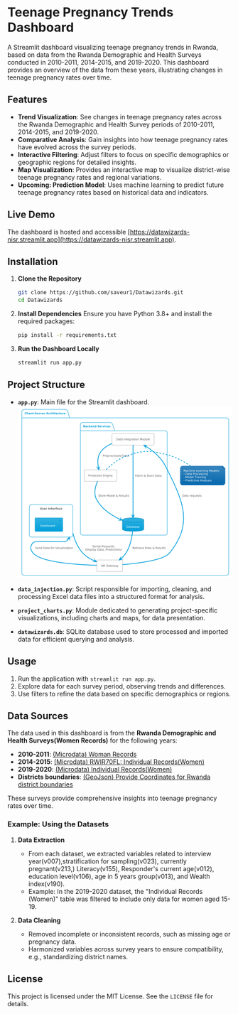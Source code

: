 # Teenage Pregnancy Trends Dashboard

A Streamlit dashboard visualizing teenage pregnancy trends in Rwanda, based on data from the Rwanda Demographic and Health Surveys conducted in 2010-2011, 2014-2015, and 2019-2020. This dashboard provides an overview of the data from these years, illustrating changes in teenage pregnancy rates over time.

## Features

- **Trend Visualization**: See changes in teenage pregnancy rates across the Rwanda Demographic and Health Survey periods of 2010-2011, 2014-2015, and 2019-2020.
- **Comparative Analysis**: Gain insights into how teenage pregnancy rates have evolved across the survey periods.
- **Interactive Filtering**: Adjust filters to focus on specific demographics or geographic regions for detailed insights.
- **Map Visualization**: Provides an interactive map to visualize district-wise teenage pregnancy rates and regional variations.
- **Upcoming: Prediction Model**: Uses machine learning to predict future teenage pregnancy rates based on historical data and indicators.

## Live Demo

The dashboard is hosted and accessible [https://datawizards-nisr.streamlit.app](https://datawizards-nisr.streamlit.app).

## Installation

1. **Clone the Repository**

   ```bash
   git clone https://github.com/saveur1/Datawizards.git
   cd Datawizards
   ```

2. **Install Dependencies**
   Ensure you have Python 3.8+ and install the required packages:

   ```bash
   pip install -r requirements.txt
   ```

3. **Run the Dashboard Locally**

   ```bash
   streamlit run app.py
   ```

## Project Structure

- **`app.py`**: Main file for the Streamlit dashboard.
![Project Structure](https://github.com/saveur1/Datawizards/blob/main/static/project%20structure.png)

- **`data_injection.py`**: Script responsible for importing, cleaning, and processing Excel data files into a structured format for analysis.
- **`project_charts.py`**: Module dedicated to generating project-specific visualizations, including charts and maps, for data presentation.
- **`datawizards.db`**: SQLite database used to store processed and imported data for efficient querying and analysis.

## Usage

1. Run the application with `streamlit run app.py`.
2. Explore data for each survey period, observing trends and differences.
3. Use filters to refine the data based on specific demographics or regions.

## Data Sources

The data used in this dashboard is from the **Rwanda Demographic and Health Surveys(Women Records)** for the following years:

- **2010-2011**: [(Microdata) Woman Records](https://microdata.statistics.gov.rw/index.php/catalog/4/data_dictionary)
- **2014-2015**: [(Microdata) RWIR70FL: Individual Records(Women)](https://microdata.statistics.gov.rw/index.php/catalog/68/data_dictionary)
- **2019-2020**: [(Microdata) Individual Records(Women)](https://microdata.statistics.gov.rw/index.php/catalog/98/data_dictionary)
- **Districts boundaries**: [(GeoJson) Provide Coordinates for Rwanda district boundaries](https://rwanda.africageoportal.com/datasets/be7b39ac16094f1fba36f62c55b47986/explore?location=-2.125174%2C29.848264%2C9.17)

These surveys provide comprehensive insights into teenage pregnancy rates over time.

### Example: Using the Datasets  

1. **Data Extraction**  
   - From each dataset, we extracted variables related to interview year(v007),stratification for sampling(v023), currently pregnant(v213,) Literacy(v155), Responder's current age(v012), education level(v106), age in 5 years group(v013), and Wealth index(v190).  
   - Example: In the 2019-2020 dataset, the "Individual Records (Women)" table was filtered to include only data for women aged 15-19.  

2. **Data Cleaning**  
   - Removed incomplete or inconsistent records, such as missing age or pregnancy data.  
   - Harmonized variables across survey years to ensure compatibility, e.g., standardizing district names.  
  
## License

This project is licensed under the MIT License. See the `LICENSE` file for details.
